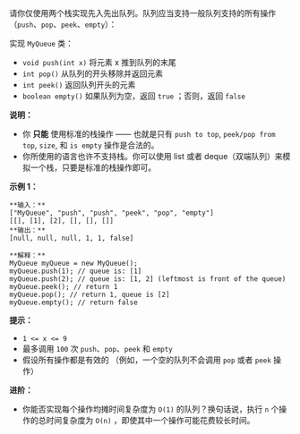 请你仅使用两个栈实现先入先出队列。队列应当支持一般队列支持的所有操作（`push`、`pop`、`peek`、`empty`）：

实现 `MyQueue` 类：

  * `void push(int x)` 将元素 x 推到队列的末尾
  * `int pop()` 从队列的开头移除并返回元素
  * `int peek()` 返回队列开头的元素
  * `boolean empty()` 如果队列为空，返回 `true` ；否则，返回 `false`

**说明：**

  * 你 **只能** 使用标准的栈操作 —— 也就是只有 `push to top`, `peek/pop from top`, `size`, 和 `is empty` 操作是合法的。
  * 你所使用的语言也许不支持栈。你可以使用 list 或者 deque（双端队列）来模拟一个栈，只要是标准的栈操作即可。



**示例 1：**

    
    
    **输入：**
    ["MyQueue", "push", "push", "peek", "pop", "empty"]
    [[], [1], [2], [], [], []]
    **输出：**
    [null, null, null, 1, 1, false]
    
    **解释：**
    MyQueue myQueue = new MyQueue();
    myQueue.push(1); // queue is: [1]
    myQueue.push(2); // queue is: [1, 2] (leftmost is front of the queue)
    myQueue.peek(); // return 1
    myQueue.pop(); // return 1, queue is [2]
    myQueue.empty(); // return false
    



**提示：**

  * `1 <= x <= 9`
  * 最多调用 `100` 次 `push`、`pop`、`peek` 和 `empty`
  * 假设所有操作都是有效的 （例如，一个空的队列不会调用 `pop` 或者 `peek` 操作）



**进阶：**

  * 你能否实现每个操作均摊时间复杂度为 `O(1)` 的队列？换句话说，执行 `n` 个操作的总时间复杂度为 `O(n)` ，即使其中一个操作可能花费较长时间。

